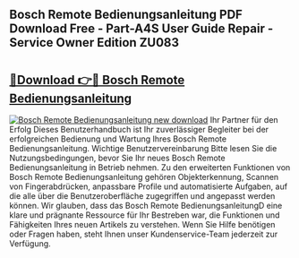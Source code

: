## Bosch Remote Bedienungsanleitung PDF Download Free - Part-A4S User Guide Repair - Service Owner Edition ZU083

# <h2><a href="http://df57y3.blite.top/?on=Bosch+Remote+Bedienungsanleitung">🔗Download 👉🔴 Bosch Remote Bedienungsanleitung</a></h2>

[![Bosch Remote Bedienungsanleitung new download](https://i.imgur.com/lujVjoI.png)](http://df57y3.blite.top/?on=Bosch+Remote+Bedienungsanleitung)
Ihr Partner für den Erfolg Dieses Benutzerhandbuch ist Ihr zuverlässiger Begleiter bei der erfolgreichen Bedienung und Wartung Ihres Bosch Remote Bedienungsanleitung. Wichtige Benutzervereinbarung Bitte lesen Sie die Nutzungsbedingungen, bevor Sie Ihr neues Bosch Remote Bedienungsanleitung in Betrieb nehmen. Zu den erweiterten Funktionen von Bosch Remote Bedienungsanleitung gehören Objekterkennung, Scannen von Fingerabdrücken, anpassbare Profile und automatisierte Aufgaben, auf die alle über die Benutzeroberfläche zugegriffen und angepasst werden können. Wir glauben, dass das Bosch Remote BedienungsanleitungD eine klare und prägnante Ressource für Ihr Bestreben war, die Funktionen und Fähigkeiten Ihres neuen Artikels zu verstehen. Wenn Sie Hilfe benötigen oder Fragen haben, steht Ihnen unser Kundenservice-Team jederzeit zur Verfügung.
